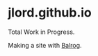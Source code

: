 jlord.github.io
===============

Total Work in Progress.

Making a site with [Balrog](http://www.github.com/jlord/balrog).
